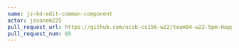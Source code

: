 ```yaml
---
name: jz-kd-edit-common-component
actor: jasonem225
pull_request_url: https://github.com/ucsb-cs156-w22/team04-w22-5pm-HappyCows/pull/65
pull_request_num: 65
---
```

